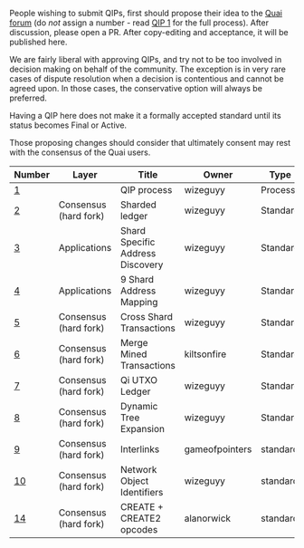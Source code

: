 People wishing to submit QIPs, first should propose their idea to the [Quai forum](https://forum.qu.ai) (do *not* assign a number - read [QIP 1](qip-0001.md) for the full process). After discussion, please open a PR. After copy-editing and acceptance, it will be published here.

We are fairly liberal with approving QIPs, and try not to be too involved in decision making on behalf of the community. The exception is in very rare cases of dispute resolution when a decision is contentious and cannot be agreed upon. In those cases, the conservative option will always be preferred.

Having a QIP here does not make it a formally accepted standard until its status becomes Final or Active.

Those proposing changes should consider that ultimately consent may rest with the consensus of the Quai users.

| Number            | Layer                 | Title                            | Owner          | Type     | Status |
|-------------------|-----------------------|----------------------------------|----------------|----------|--------|
| [1](qip-0001.md)  |                       | QIP process                      | wizeguyy       | Process  | Active |
| [2](qip-0002.md)  | Consensus (hard fork) | Sharded ledger                   | wizeguyy       | Standard | Draft  |
| [3](qip-0003.md)  | Applications          | Shard Specific Address Discovery | wizeguyy       | Standard | Draft  |
| [4](qip-0004.md)  | Applications          | 9 Shard Address Mapping          | wizeguyy       | Standard | Draft  |
| [5](qip-0005.md)  | Consensus (hard fork) | Cross Shard Transactions         | wizeguyy       | Standard | Draft  |
| [6](qip-0006.md)  | Consensus (hard fork) | Merge Mined Transactions         | kiltsonfire    | Standard | Draft  |
| [7](qip-0007.md)  | Consensus (hard fork) | Qi UTXO Ledger                   | wizeguyy       | Standard | Draft  |
| [8](qip-0008.md)  | Consensus (hard fork) | Dynamic Tree Expansion           | wizeguyy       | Standard | Draft  |
| [9](qip-0009.md)  | Consensus (hard fork) | Interlinks                       | gameofpointers | standard | Draft  |
| [10](qip-0010.md) | Consensus (hard fork) | Network Object Identifiers       | wizeguyy       | standard | Draft  |
| [14](qip-0014.md) | Consensus (hard fork) | CREATE + CREATE2 opcodes       | alanorwick       | standard | Draft  |

<!-- IMPORTANT!  See the instructions at the top of this page, do NOT JUST add QIPs here! -->
